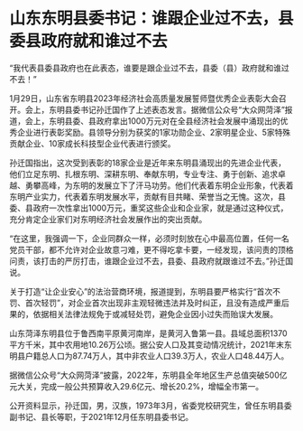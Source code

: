 # 山东东明县委书记：谁跟企业过不去，县委县政府就和谁过不去

“我代表县委县政府也在此表态，谁要是跟企业过不去，县委（县）政府就和谁过不去！”

1月29日，山东省东明县2023年经济社会高质量发展誓师暨优秀企业表彰大会召开。会上，东明县委书记孙迁国作了上述表态发言。据微信公众号“大众网菏泽”报道，会上，东明县委、县政府拿出1000万元对在全县经济社会发展中涌现出的优秀企业进行表彰奖励。县领导分别为获奖的1家功勋企业、2家明星企业、5家特殊贡献企业、10家成长科技型企业代表进行颁奖。

孙迁国指出，这次受到表彰的18家企业是近年来东明县涌现出的先进企业代表，他们立足东明、扎根东明、深耕东明、奉献东明，专业专注、勇于创新、追求卓越、勇攀高峰，为东明的发展立下了汗马功劳。他们代表着东明企业形象，代表着东明产业实力，代表着东明发展水平，贡献有目共睹、荣誉当之无愧。这次，县委、县政府一次性拿出1000万元，重奖这些企业和企业家，就是通过这种仪式，充分肯定企业家们对东明经济社会发展作出的突出贡献。

“在这里，我强调一下，企业同群众一样，必须时刻放在心中最高位置，任何一名党员干部，都不允许对企业故意刁难，更不得吃拿卡要，一经发现，该问责的顶格问责，该打击的严厉打击，谁跟企业过不去，县委、县政府就跟谁过不去。”孙迁国说。

关于打造“让企业安心”的法治营商环境，报道提到，东明县要严格实行“首次不罚、首次轻罚”，对企业首次出现非主观轻微违法并及时纠正，且没有造成严重后果的，依据相关法律法规免于或减轻处罚，避免企业因小过失而贻误大发展。

山东菏泽东明县位于鲁西南平原黄河南岸，是黄河入鲁第一县。县域总面积1370平方千米，其中农用地10.26万公顷。据公安人口及其变动情况统计，2021年末东明县户籍总人口为87.74万人，其中非农业人口39.3万人，农业人口48.44万人。

据微信公众号“大众网菏泽”披露，2022年，东明县全年地区生产总值突破500亿元大关，完成一般公共预算收入29.6亿元、增长20.2%，增幅全市第一。

公开资料显示，孙迁国，男，汉族，1973年3月，省委党校研究生，曾任东明县委副书记、县长等职，于2021年12月任东明县委书记。

